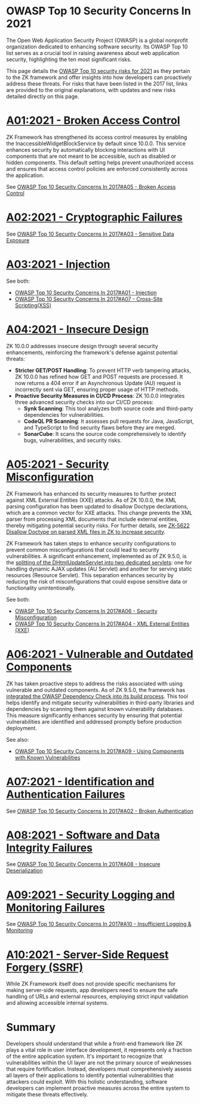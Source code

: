 # OWASP Top 10 Security Concerns In 2021

The Open Web Application Security Project (OWASP) is a global nonprofit
organization dedicated to enhancing software security. Its OWASP Top 10
list serves as a crucial tool in raising awareness about web application
security, highlighting the ten most significant risks.

This page details the [OWASP Top 10 security risks for
2021](https://owasp.org/Top10/) as they pertain to the ZK framework and
offer insights into how developers can proactively address these
threats. For risks that have been listed in the 2017 list, links are
provided to the original explanations, with updates and new risks
detailed directly on this page.

# [A01:2021 - Broken Access Control](https://owasp.org/Top10/A01_2021-Broken_Access_Control/)

ZK Framework has strengthened its access control measures by enabling
the InaccessibleWidgetBlockService by default since 10.0.0. This service
enhances security by automatically blocking interactions with UI
components that are not meant to be accessible, such as disabled or
hidden components. This default setting helps prevent unauthorized
access and ensures that access control policies are enforced
consistently across the application.

See [OWASP Top 10 Security Concerns In 2017#A05 - Broken Access Control]({{site.baseurl}}/zk_dev_ref/Security_Tips/OWASP_Top_10_Security_Concerns/2017#A05-Broken_Access_Control)

# [A02:2021 - Cryptographic Failures](https://owasp.org/Top10/A02_2021-Cryptographic_Failures/)

See [OWASP Top 10 Security Concerns In 2017#A03 - Sensitive Data Exposure]({{site.baseurl}}/zk_dev_ref/Security_Tips/OWASP_Top_10_Security_Concerns/2017#A03-Sensitive_Data_Exposure)

# [A03:2021 - Injection](https://owasp.org/Top10/A03_2021-Injection/)

See both:

- [OWASP Top 10 Security Concerns In 2017#A01 - Injection]({{site.baseurl}}/zk_dev_ref/Security_Tips/OWASP_Top_10_Security_Concerns/2017#A01-Injection)
- [OWASP Top 10 Security Concerns In 2017#A07 - Cross-Site Scripting(XSS)]({{site.baseurl}}/zk_dev_ref/Security_Tips/OWASP_Top_10_Security_Concerns/2017#A07-Cross-Site_Scripting_(XSS))

# [A04:2021 - Insecure Design](https://owasp.org/Top10/A04_2021-Insecure_Design/)

ZK 10.0.0 addresses insecure design through several security
enhancements, reinforcing the framework's defense against potential
threats:

- **Stricter GET/POST Handling**: To prevent HTTP verb tampering
  attacks, ZK 10.0.0 has refined how GET and POST requests are
  processed. It now returns a 404 error if an Asynchronous Update (AU)
  request is incorrectly sent via GET, ensuring proper usage of HTTP
  methods.
- **Proactive Security Measures in CI/CD Process**: ZK 10.0.0 integrates
  three advanced security checks into our CI/CD process:
  - **Synk Scanning**: This tool analyzes both source code and
    third-party dependencies for vulnerabilities.
  - **CodeQL PR Scanning**: It assesses pull requests for Java,
    JavaScript, and TypeScript to find security flaws before they are
    merged.
  - **SonarCube**: It scans the source code comprehensively to identify
    bugs, vulnerabilities, and security risks.

# [A05:2021 - Security Misconfiguration](https://owasp.org/Top10/A05_2021-Security_Misconfiguration/)

ZK Framework has enhanced its security measures to further protect
against XML External Entities (XXE) attacks. As of ZK 10.0.0, the XML
parsing configuration has been updated to disallow Doctype declarations,
which are a common vector for XXE attacks. This change prevents the XML
parser from processing XML documents that include external entities,
thereby mitigating potential security risks. For further details, see
[ZK-5622 Disallow Doctype on parsed XML files in ZK to increase
security](https://tracker.zkoss.org/browse/ZK-5622).

ZK Framework has taken steps to enhance security configurations to
prevent common misconfigurations that could lead to security
vulnerabilities. A significant enhancement, implemented as of ZK 9.5.0,
is the [splitting of the DHtmlUpdateServlet into two dedicated
servlets](https://tracker.zkoss.org/browse/ZK-4564): one for handling
dynamic AJAX updates (AU Servlet) and another for serving static
resources (Resource Servlet). This separation enhances security by
reducing the risk of misconfigurations that could expose sensitive data
or functionality unintentionally.

See both:

- [OWASP Top 10 Security Concerns In 2017#A06 - Security
  Misconfiguration]({{site.baseurl}}/zk_dev_ref/Security_Tips/OWASP_Top_10_Security_Concerns/2017#A06-Security_Misconfiguration)
- [OWASP Top 10 Security Concerns In 2017#A04 - XML External Entities
  (XXE)]({{site.baseurl}}/zk_dev_ref/Security_Tips/OWASP_Top_10_Security_Concerns/2017#A04-XML_External_Entities_(XXE))

# [A06:2021 - Vulnerable and Outdated Components](https://owasp.org/Top10/A06_2021-Vulnerable_and_Outdated_Components/)

ZK has taken proactive steps to address the risks associated with using
vulnerable and outdated components. As of ZK 9.5.0, the framework has
[integrated the OWASP Dependency Check into its build
process](https://tracker.zkoss.org/browse/ZK-4562). This tool helps
identify and mitigate security vulnerabilities in third-party libraries
and dependencies by scanning them against known vulnerability databases.
This measure significantly enhances security by ensuring that potential
vulnerabilities are identified and addressed promptly before production
deployment.

See also:

- [OWASP Top 10 Security Concerns In 2017#A09 - Using Components with
  Known
  Vulnerabilities]({{site.baseurl}}/zk_dev_ref/Security_Tips/OWASP_Top_10_Security_Concerns/2017#A09-Using_Components_with_Known_Vulnerabilities)

# [A07:2021 - Identification and Authentication Failures](https://owasp.org/Top10/A07_2021-Identification_and_Authentication_Failures/)

See [OWASP Top 10 Security Concerns In 2017#A02 - Broken
Authentication]({{site.baseurl}}/zk_dev_ref/Security_Tips/OWASP_Top_10_Security_Concerns/2017#A02-Broken_Authentication)

# [A08:2021 - Software and Data Integrity Failures](https://owasp.org/Top10/A08_2021-Software_and_Data_Integrity_Failures/)

See [OWASP Top 10 Security Concerns In 2017#A08 - Insecure
Deserialization]({{site.baseurl}}/zk_dev_ref/Security_Tips/OWASP_Top_10_Security_Concerns/2017#A08-Insecure_Deserialization)

# [A09:2021 - Security Logging and Monitoring Failures](https://owasp.org/Top10/A09_2021-Security_Logging_and_Monitoring_Failures/)

See [OWASP Top 10 Security Concerns In 2017#A10 - Insufficient Logging &
Monitoring]({{site.baseurl}}/zk_dev_ref/Security_Tips/OWASP_Top_10_Security_Concerns/2017#A10-Insufficient_Logging_and_Monitoring)

# [A10:2021 - Server-Side Request Forgery (SSRF)](https://owasp.org/Top10/A10_2021-Server-Side_Request_Forgery_%28SSRF%29/)

While ZK Framework itself does not provide specific mechanisms for
making server-side requests, app developers need to ensure the safe
handling of URLs and external resources, employing strict input
validation and allowing accessible internal systems.

# Summary

Developers should understand that while a front-end framework like ZK
plays a vital role in user interface development, it represents only a
fraction of the entire application system. It's important to recognize
that vulnerabilities within the UI layer are not the primary source of
weaknesses that require fortification. Instead, developers must
comprehensively assess all layers of their applications to identify
potential vulnerabilities that attackers could exploit. With this
holistic understanding, software developers can implement proactive
measures across the entire system to mitigate these threats effectively.
